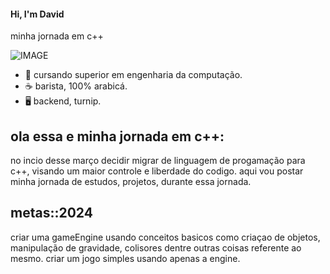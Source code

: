 #### Hi, I'm David
minha jornada em c++

![IMAGE](https://github.com/OpomboMORTO/Hi/blob/69e4422b2bc982e2839346b0780283703ed89034/assets/icon.gif)


- 📑 cursando superior em engenharia da computação.
- ☕ barista, 100% arabicá.
- 🖥️ backend, turnip.
  
## ola essa e minha jornada em c++:

no incio desse março decidir migrar de linguagem de progamação para c++, visando um maior controle e liberdade do codigo.
aqui vou postar minha jornada de estudos, projetos, durante essa jornada.

## metas::2024

criar uma gameEngine usando conceitos basicos como criaçao de objetos, manipulação de gravidade, colisores dentre outras coisas referente ao mesmo.
criar um jogo simples usando apenas a engine. 
